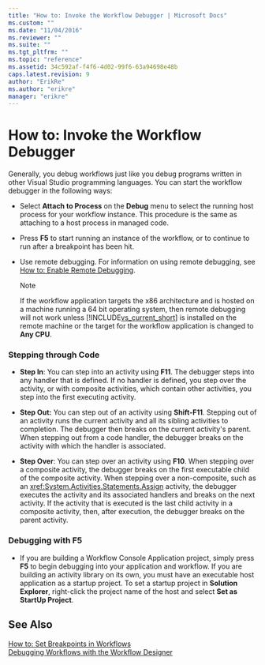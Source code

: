 ```yaml
---
title: "How to: Invoke the Workflow Debugger | Microsoft Docs"
ms.custom: ""
ms.date: "11/04/2016"
ms.reviewer: ""
ms.suite: ""
ms.tgt_pltfrm: ""
ms.topic: "reference"
ms.assetid: 34c592af-f4f6-4d02-99f6-63a94698e48b
caps.latest.revision: 9
author: "ErikRe"
ms.author: "erikre"
manager: "erikre"
---
```

# How to: Invoke the Workflow Debugger
Generally, you debug workflows just like you debug programs written in other Visual Studio programming languages. You can start the workflow debugger in the following ways:  
  
-   Select **Attach to Process** on the **Debug** menu to select the running host process for your workflow instance. This procedure is the same as attaching to a host process in managed code.  
  
-   Press **F5** to start running an instance of the workflow, or to continue to run after a breakpoint has been hit.  
  
-   Use remote debugging. For information on using remote debugging, see [How to: Enable Remote Debugging](http://go.microsoft.com/fwlink/?LinkId=196257).  
  
    > [!NOTE]
    >  If the workflow application targets the x86 architecture and is hosted on a machine running a 64 bit operating system, then remote debugging will not work unless [!INCLUDE[vs_current_short](../code-quality/includes/vs_current_short_md.md)] is installed on the remote machine or the target for the workflow application is changed to **Any CPU**.  
  
### Stepping through Code  
  
-   **Step In**: You can step into an activity using **F11**. The debugger steps into any handler that is defined. If no handler is defined, you step over the activity, or with composite activities, which contain other activities, you step into the first executing activity.  
  
-   **Step Out:** You can step out of an activity using **Shift-F11**. Stepping out of an activity runs the current activity and all its sibling activities to completion. The debugger then breaks on the current activity's parent. When stepping out from a code handler, the debugger breaks on the activity with which the handler is associated.  
  
-   **Step Over**: You can step over an activity using **F10**. When stepping over a composite activity, the debugger breaks on the first executable child of the composite activity. When stepping over a non-composite, such as an <xref:System.Activities.Statements.Assign> activity, the debugger executes the activity and its associated handlers and breaks on the next activity. If the activity that is executed is the last child activity in a composite activity, then, after execution, the debugger breaks on the parent activity.  
  
### Debugging with F5  
  
-   If you are building a Workflow Console Application project, simply press **F5** to begin debugging into your application and workflow. If you are building an activity library on its own, you must have an executable host application as a startup project. To set a startup project in **Solution Explorer**, right-click the project name of the host and select **Set as StartUp Project**.  
  
## See Also  
 [How to: Set Breakpoints in Workflows](../workflow-designer/how-to-set-breakpoints-in-workflows.md)   
 [Debugging Workflows with the Workflow Designer](../workflow-designer/debugging-workflows-with-the-workflow-designer.md)